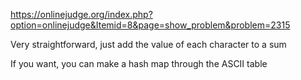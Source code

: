 https://onlinejudge.org/index.php?option=onlinejudge&Itemid=8&page=show_problem&problem=2315

Very straightforward, just add the value of each character to a sum

If you want, you can make a hash map through the ASCII table